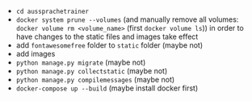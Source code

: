 - `cd aussprachetrainer`
- `docker system prune --volumes` (and manually remove all volumes: `docker volume rm <volume_name>` (first `docker volume ls`)) in order to have changes to the static files and images take effect
- add `fontawesomefree` folder to `static` folder (maybe not)
- add images 
- `python manage.py migrate`  (maybe not)
- `python manage.py collectstatic` (maybe not)
- `python manage.py compilemessages` (maybe not)
- `docker-compose up --build` (maybe install docker first)